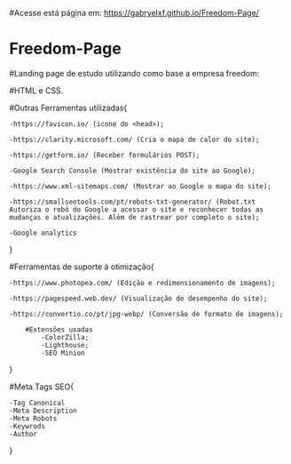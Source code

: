 #Acesse está página em:
https://gabryelxf.github.io/Freedom-Page/

# Freedom-Page
#Landing page de estudo utilizando como base a empresa freedom:

#HTML e CSS.




#Outras Ferramentas utilizadas{

    -https://favicon.io/ (icone do <head>);
  
    -https://clarity.microsoft.com/ (Cria o mapa de calor do site);
  
    -https://getform.io/ (Receber formulários POST);

    -Google Search Console (Mostrar existência do site ao Google);

    -https://www.xml-sitemaps.com/ (Mostrar ao Google o mapa do site);

    -https://smallseotools.com/pt/robots-txt-generator/ (Robot.txt Autoriza o robô do Google a acessar o site e reconhecer todas as mudanças e atualizações. Além de rastrear por completo o site);

    -Google analytics

}

#Ferramentas de suporte à otimização{

    -https://www.photopea.com/ (Edição e redimensionamento de imagens);

    -https://pagespeed.web.dev/ (Visualização de desempenho do site);

    -https://convertio.co/pt/jpg-webp/ (Conversão de formato de imagens);
    
        #Extensões usadas
            -ColorZilla; 
            -Lighthouse;
            -SEO Minion

}


#Meta Tags SEO{

    -Tag Canonical
    -Meta Description
    -Meta Robots
    -Keywrods
    -Author

}
